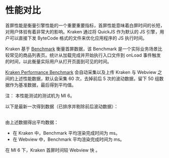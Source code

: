 # 性能对比

首屏性能是衡量引擎性能的一个重要重要指标，首屏性能意味着白屏时间的长短，对用户体验有着非常大的影响。Kraken 通过将 QuickJS 作为默认的 JS 引擎，用户可以直接下发 ByteCode 格式的文件来优化应用程序的 JS 执行时间。

Kraken 基于 [Benchmark](https://github.com/openkraken/kraken/tree/main/performance_tests/benchmark) 衡量首屏数据，该 Benchmark 是一个实际业务场景比较常见的商品列表页。统计从加载完成并开始执行入口文件到 onLoad 事件触发的时间，以此衡量实际用户从打开页面到可见的时间。

[Kraken Performance Benchmark](https://github.com/openkraken/kraken/blob/main/scripts/run_benchmark.js) 会自动采集以及上传 Kraken 与 Webview 之间的上述性能数据，默认会采集 60 次，去掉前后 5 次的波动数据，留下 50 组数据作为基准数据，最后得到平均值。

注： 本性能测试的测试机为 MI 6。

以下是最新一次得到数据（已排序并剔除前后波动数据）：

<div id="loadtimeList" style="margin: 30px 0px; width: 100%"></div>

由上述数据得出平均数据：

- 在 Kraken 中，Benchmark 平均渲染完成时间为 <span id="krakenLoadtime"></span> ms。
- 在 Webview 中，Benchmark 平均渲染完成时间为 <span id="webLoadtime"></span> ms。

在 MI 6 下，Kraken 首屏时间较 Webview 快 <span id="compare"></span>。
